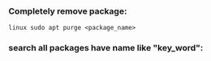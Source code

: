 ### Completely remove package:
```linux sudo apt purge <package_name>```
### search all packages have name like "key_word":
```linux sudo dpkg -l *key_word*
